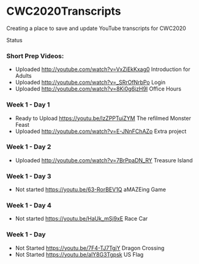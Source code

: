 # CWC2020Transcripts
Creating a place to save and update YouTube transcripts for CWC2020

Status
### Short Prep Videos:
 - Uploaded  http://youtube.com/watch?v=VxZiEkKxag0 Introduction for Adults
 - Uploaded  http://youtube.com/watch?v=_SRrOfNrbPo Login
 - Uploaded  http://youtube.com/watch?v=8Ki0g6jzH9I Office Hours
### Week 1 - Day 1
 - Ready to Upload https://youtu.be/lzZPPTuiZYM The refilmed Monster Feast
 - Uploaded  http://youtube.com/watch?v=E-JNnFChAZo Extra project 
### Week 1 - Day 2
 - Uploaded  http://youtube.com/watch?v=7BrPpaDN_RY Treasure Island
### Week 1 - Day 3
 - Not started https://youtu.be/63-RorBEV1Q aMAZEing Game
### Week 1 - Day 4
 - Not started https://youtu.be/HaUk_mSj9xE Race Car
 ### Week 1 - Day 
 - Not Started https://youtu.be/7F4-TJ7TgjY Dragon Crossing
 - Not Started https://youtu.be/alY8G3Tgpsk US Flag
